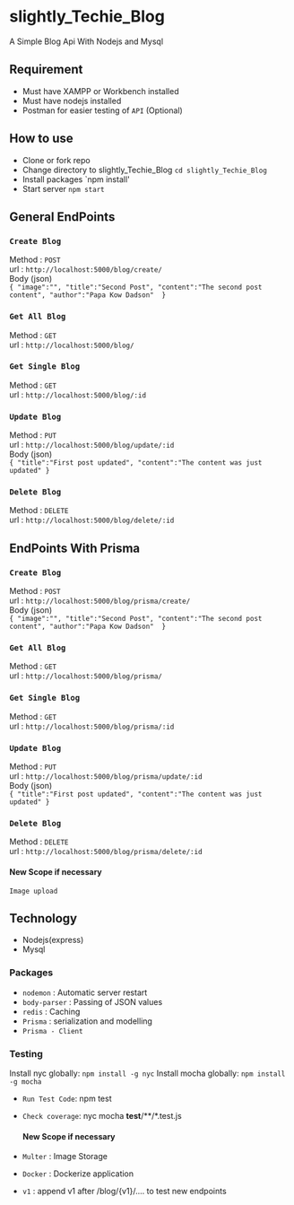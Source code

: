# slightly_Techie_Blog
A Simple Blog Api With Nodejs and Mysql

## Requirement
- Must have XAMPP or Workbench installed
- Must have nodejs installed
- Postman for easier testing of `API` (Optional)
  
## How to use
- Clone or fork repo
- Change directory to slightly_Techie_Blog `cd slightly_Techie_Blog`
- Install packages `npm install'
- Start server `npm start` 

## General EndPoints
### `Create Blog` 
Method : `POST` <br>
url : `http://localhost:5000/blog/create/` <br>
Body (json) <br>
`{
    "image":"",
    "title":"Second Post",
    "content":"The second post content",
    "author":"Papa Kow Dadson" 
}` <br>

### `Get All Blog`
Method : `GET` <br>
url : `http://localhost:5000/blog/` <br>

### `Get Single Blog`
Method : `GET` <br>
url : `http://localhost:5000/blog/:id` <br>

### `Update Blog` 
Method : `PUT` <br>
url : `http://localhost:5000/blog/update/:id` <br>
Body (json) <br>
`{
    "title":"First post updated",
    "content":"The content was just updated"
}` <br>


### `Delete Blog` 
Method : `DELETE` <br>
url : `http://localhost:5000/blog/delete/:id` <br>


## EndPoints With Prisma
### `Create Blog` 
Method : `POST` <br>
url : `http://localhost:5000/blog/prisma/create/` <br>
Body (json) <br>
`{
    "image":"",
    "title":"Second Post",
    "content":"The second post content",
    "author":"Papa Kow Dadson" 
}` <br>

### `Get All Blog`
Method : `GET` <br>
url : `http://localhost:5000/blog/prisma/` <br>

### `Get Single Blog`
Method : `GET` <br>
url : `http://localhost:5000/blog/prisma/:id` <br>

### `Update Blog` 
Method : `PUT` <br>
url : `http://localhost:5000/blog/prisma/update/:id` <br>
Body (json) <br>
`{
    "title":"First post updated",
    "content":"The content was just updated"
}` <br>


### `Delete Blog` 
Method : `DELETE` <br>
url : `http://localhost:5000/blog/prisma/delete/:id` <br>

#### New Scope if necessary
`Image upload` <br>

## Technology
- Nodejs(express)
- Mysql

### Packages
- `nodemon` : Automatic server restart
- `body-parser` : Passing of JSON values
- `redis` : Caching
- `Prisma` : serialization and modelling
- `Prisma - Client`

### Testing
Install nyc globally: `npm install -g nyc`
Install mocha globally: `npm install -g mocha`
- `Run Test Code`: npm test
- `Check coverage`: nyc mocha __test__/**/*.test.js
  
  #### New Scope if necessary
- `Multer` : Image Storage
- `Docker`  : Dockerize application
- `v1` : append v1 after /blog/{v1}/.... to test new endpoints
